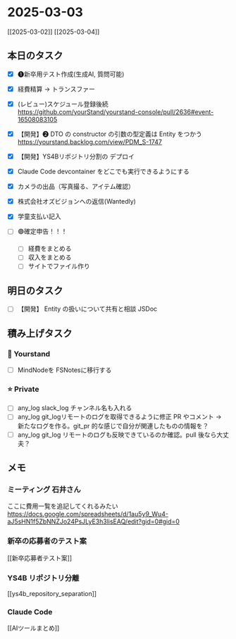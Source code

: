 # 2025-03-03

[[2025-03-02]] [[2025-03-04]]

## 本日のタスク

- [x] ❶新卒用テスト作成(生成AI, 質問可能)
- [x] 経費精算 → トランスファー
- [x] (レビュー)スケジュール登録後続 https://github.com/yourStand/yourstand-console/pull/2636#event-16508083105

- [x] 【開発】❷ DTO の constructor の引数の型定義は Entity をつかう https://yourstand.backlog.com/view/PDM_S-1747
- [x] 【開発】YS4Bリポジトリ分割の デプロイ

- [x] Claude Code devcontainer をどこでも実行できるようにする

- [x] カメラの出品（写真撮る、アイテム確認）
- [x] 株式会社オズビジョンへの返信(Wantedly)
- [x] 学童支払い記入
- [ ] 🟣確定申告！！！
	- [ ] 経費をまとめる
	- [ ] 収入をまとめる
	- [ ] サイトでファイル作り

## 明日のタスク

- [ ] 【開発】 Entity の扱いについて共有と相談 JSDoc

## 積み上げタスク

### 🔵 Yourstand

- [ ] MindNodeを FSNotesに移行する

### ⭐️ Private

- [ ] any_log slack_log チャンネル名も入れる
- [ ] any_log git_logリモートのログを取得できるように修正 PR やコメント -> 新たなログを作る。git_pr 的な感じで自分が関連したものの情報を？
- [ ] any_log git_log リモートのログも反映できているのか確認。pull 後なら大丈夫？

## メモ

### ミーティング 石井さん

ここに費用一覧を追記してくれるみたい
https://docs.google.com/spreadsheets/d/1au5y9_Wu4-aJ5sHN1f5ZbNNZJo24PsJLyE3h3lisEAQ/edit?gid=0#gid=0

### 新卒の応募者のテスト案

[[新卒応募者テスト案]]

### YS4B リポジトリ分離

[[ys4b_repository_separation]]

### Claude Code

[[AIツールまとめ]]